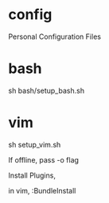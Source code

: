# config
Personal Configuration Files

# bash
sh bash/setup_bash.sh

# vim
sh setup_vim.sh

If offline, pass -o flag

Install Plugins,

in vim, :BundleInstall
